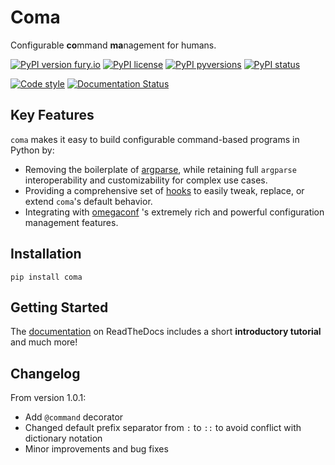 # Coma

Configurable **co**mmand **ma**nagement for humans.

[![PyPI version fury.io](https://badge.fury.io/py/coma.svg)](https://pypi.org/project/coma/)
[![PyPI license](https://img.shields.io/pypi/l/coma.svg)](https://pypi.org/project/coma/)
[![PyPI pyversions](https://img.shields.io/pypi/pyversions/coma.svg)](https://pypi.org/project/coma/)
[![PyPI status](https://img.shields.io/pypi/status/coma.svg)](https://pypi.org/project/coma/)

[![Code style](https://img.shields.io/badge/code%20style-black-000000.svg)](https://github.com/francois-rd/coma/)
[![Documentation Status](https://readthedocs.org/projects/coma/badge/?version=latest)](http://coma.readthedocs.io/?badge=latest)

## Key Features

``coma`` makes it easy to build configurable command-based programs in Python by:

* Removing the boilerplate of [argparse](https://docs.python.org/3/library/argparse.html), while retaining full ``argparse`` interoperability and customizability for complex use cases.
* Providing a comprehensive set of [hooks](https://en.wikipedia.org/wiki/Hooking) to easily tweak, replace, or extend ``coma``'s default behavior.
* Integrating with [omegaconf](https://github.com/omry/omegaconf/) 's extremely rich and powerful configuration management features.

## Installation

```console
pip install coma
```

## Getting Started

The [documentation](https://coma.readthedocs.io/) on ReadTheDocs includes a short
**introductory tutorial** and much more! 

## Changelog

From version 1.0.1:
* Add `@command` decorator
* Changed default prefix separator from `:` to `::` to avoid conflict with dictionary notation
* Minor improvements and bug fixes